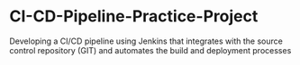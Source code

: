 # CI-CD-Pipeline-Practice-Project
Developing a CI/CD pipeline using Jenkins that integrates with the source control repository (GIT) and automates the build and deployment processes
